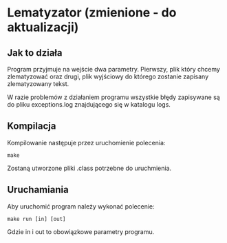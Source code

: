 Lematyzator (zmienione - do aktualizacji)
==========

Jak to działa
----------
Program przyjmuje na wejście dwa parametry. Pierwszy,  plik który chcemy zlematyzować oraz drugi, plik wyjściowy do którego zostanie zapisany zlematyzowany tekst.

W razie problemów z działaniem programu wszystkie błędy zapisywane są do pliku exceptions.log znajdującego się w katalogu logs.

Kompilacja
----------
Kompilowanie następuje przez uruchomienie polecenia:

    make
    
Zostaną utworzone pliki .class potrzebne do uruchmienia.


Uruchamiania
----------
Aby uruchomić program należy wykonać polecenie:

    make run [in] [out]
    
Gdzie in i out to obowiązkowe parametry programu.
